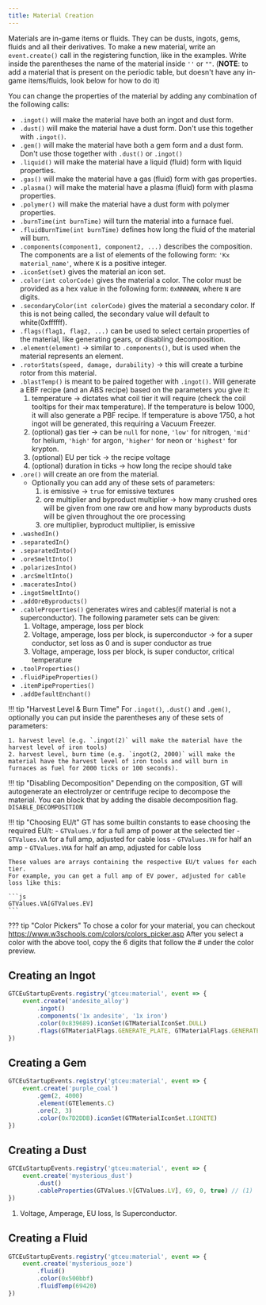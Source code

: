 ```yaml
---
title: Material Creation
---
```



Materials are in-game items or fluids. They can be dusts, ingots, gems, fluids and all their derivatives.
To make a new material, write an `event.create()` call in the registering function, like in the examples.
Write inside the parentheses the name of the material inside `''` or `""`.
(**NOTE**: to add a material that is present on the periodic table, but doesn't have any in-game items/fluids, look below for how to do it)

You can change the properties of the material by adding any combination of the following calls:

- `.ingot()` will make the material have both an ingot and dust form.
- `.dust()` will make the material have a dust form. Don't use this together with `.ingot()`.
- `.gem()` will make the material have both a gem form and a dust form. Don't use those together with `.dust()` or `.ingot()`
- `.liquid()` will make the material have a liquid (fluid) form with liquid properties.
- `.gas()` will make the material have a gas (fluid) form with gas properties.
- `.plasma()` will make the material have a plasma (fluid) form with plasma properties.
- `.polymer()` will make the material have a dust form with polymer properties.
- `.burnTime(int burnTime)` will turn the material into a furnace fuel.
- `.fluidBurnTime(int burnTime)` defines how long the fluid of the material will burn.
- `.components(component1, component2, ...)` describes the composition. The components are a list of elements of the following form: `'Kx material_name'`, where `K` is a positive integer.
- `.iconSet(set)` gives the material an icon set.
- `.color(int colorCode)` gives the material a color. The color must be provided as a hex value in the following form: `0xNNNNNN`, where `N` are digits.
- `.secondaryColor(int colorCode)` gives the material a secondary color. If this is not being called, the secondary value will default to white(0xffffff).
- `.flags(flag1, flag2, ...)` can be used to select certain properties of the material, like generating gears, or disabling decomposition.
- `.element(element)` -> similar to `.components()`, but is used when the material represents an element.
- `.rotorStats(speed, damage, durability)` -> this will create a turbine rotor from this material.
- `.blastTemp()` is meant to be paired together with `.ingot()`. Will generate a EBF recipe (and an ABS recipe) based on the parameters you give it:
    1. temperature -> dictates what coil tier it will require (check the coil tooltips for their max temperature).
        If the temperature is below 1000, it will also generate a PBF recipe.
        If temperature is above 1750, a hot ingot will be generated, this requiring a Vacuum Freezer.
    2. (optional) gas tier -> can be `null` for none, `'low'` for nitrogen, `'mid'` for helium, `'high'` for argon, `'higher'` for neon or `'highest'` for krypton.
    3. (optional) EU per tick -> the recipe voltage
    4. (optional) duration in ticks -> how long the recipe should take
- `.ore()` will create an ore from the material.
  - Optionally you can add any of these sets of parameters: 
    1. is emissive -> `true` for emissive textures
    2. ore multiplier and byproduct multiplier -> how many crushed ores will be given from one raw ore and how many byproducts dusts will be given throughout the ore processing 
    3. ore multiplier, byproduct multiplier, is emissive
- `.washedIn()`
- `.separatedIn()`
- `.separatedInto()`
- `.oreSmeltInto()`
- `.polarizesInto()`
- `.arcSmeltInto()`
- `.maceratesInto()`
- `.ingotSmeltInto()`
- `.addOreByproducts()`
- `.cableProperties()` generates wires and cables(if material is not a superconductor). The following parameter sets can be given:
    1. Voltage, amperage, loss per block
    2. Voltage, amperage, loss per block, is superconductor -> for a super conductor, set loss as 0 and is super conductor as true
    3. Voltage, amperage, loss per block, is super conductor, critical temperature
- `.toolProperties()`
- `.fluidPipeProperties()`
- `.itemPipeProperties()`
- `.addDefaultEnchant()`

!!! tip "Harvest Level & Burn Time"
    For `.ingot()`, `.dust()` and `.gem()`, optionally you can put inside the parentheses any of these sets of parameters:

    1. harvest level (e.g. `.ingot(2)` will make the material have the harvest level of iron tools) 
    2. harvest level, burn time (e.g. `ingot(2, 2000)` will make the material have the harvest level of iron tools and will burn in furnaces as fuel for 2000 ticks or 100 seconds).

!!! tip "Disabling Decomposition"
    Depending on the composition, GT will autogenerate an electrolyzer or centrifuge recipe to decompose the material. You can block that by adding the disable decomposition flag. `DISABLE_DECOMPOSITION`

!!! tip "Choosing EU/t"
    GT has some builtin constants to ease choosing the required EU/t:
    - `GTValues.V` for a full amp of power at the selected tier
    - `GTValues.VA` for a full amp, adjusted for cable loss
    - `GTValues.VH` for half an amp
    - `GTValues.VHA` for half an amp, adjusted for cable loss

    These values are arrays containing the respective EU/t values for each tier.  
    For example, you can get a full amp of EV power, adjusted for cable loss like this:

    ```js
    GTValues.VA[GTValues.EV]
    ```

??? tip "Color Pickers"
    To chose a color for your material, you can checkout https://www.w3schools.com/colors/colors_picker.asp
    After you select a color with the above tool, copy the 6 digits that follow the # under the color preview.
## Creating an Ingot

```js title="ingot.js"
GTCEuStartupEvents.registry('gtceu:material', event => {
    event.create('andesite_alloy')
        .ingot()
        .components('1x andesite', '1x iron')
        .color(0x839689).iconSet(GTMaterialIconSet.DULL)
        .flags(GTMaterialFlags.GENERATE_PLATE, GTMaterialFlags.GENERATE_GEAR, GTMaterialFlags.GENERATE_SMALL_GEAR)
})
```

## Creating a Gem

```js title="gem.js"
GTCEuStartupEvents.registry('gtceu:material', event => {
    event.create('purple_coal')
        .gem(2, 4000) 
        .element(GTElements.C) 
        .ore(2, 3) 
        .color(0x7D2DDB).iconSet(GTMaterialIconSet.LIGNITE)
})
```

## Creating a Dust

```js title="dust.js"
GTCEuStartupEvents.registry('gtceu:material', event => {
    event.create('mysterious_dust')
        .dust()
        .cableProperties(GTValues.V[GTValues.LV], 69, 0, true) // (1)
})
```

1. Voltage, Amperage, EU loss, Is Superconductor.

## Creating a Fluid

```js title="fluid.js"
GTCEuStartupEvents.registry('gtceu:material', event => {
    event.create('mysterious_ooze')
        .fluid()
        .color(0x500bbf)
        .fluidTemp(69420) 
})
```
